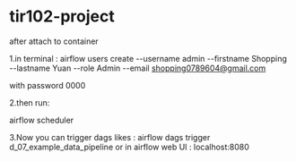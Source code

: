 # tir102-project
after attach to container

1.in terminal : 
airflow users create --username admin --firstname Shopping --lastname Yuan --role Admin --email shopping0789604@gmail.com

with password 0000

2.then run:

airflow scheduler

3.Now you can trigger dags likes :
airflow dags trigger d_07_example_data_pipeline
or in airflow web UI : localhost:8080
